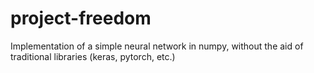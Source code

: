 # project-freedom
Implementation of a simple neural network in numpy, without the aid of traditional libraries (keras, pytorch, etc.)
